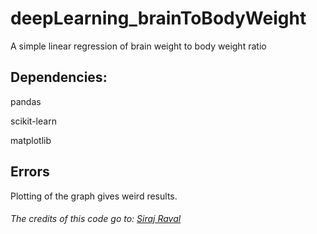# deepLearning_brainToBodyWeight
A simple linear regression of brain weight to body weight ratio
## Dependencies:
pandas

scikit-learn

matplotlib

## Errors
Plotting of the graph gives weird results.


###### The credits of this code go to: [Siraj Raval](https://github.com/llSourcell)

